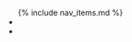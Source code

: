 <ul id="menu-jpw-main-menu" class="navbar-nav flex-sm-column mx-auto">
  {% include nav_items.md %}
  <div class="d-flex flex-row justify-content-center">
    <li class="menu-item nav-item">
      <a 
        href="https://instagram.com/thisisnotjohnpaul" 
        class="nav-link text-lowercase"
        target="_blank"
      ><i class="fab fa-instagram"></i></a>
    </li>
    <li class="menu-item nav-item">
      <a 
        href="https://www.linkedin.com/in/john-paul-ward-71811bbb/" 
        class="nav-link text-lowercase"
        target="_blank"
      ><i class="fab fa-linkedin"></i></a>
    </li>
  </div>
</ul>